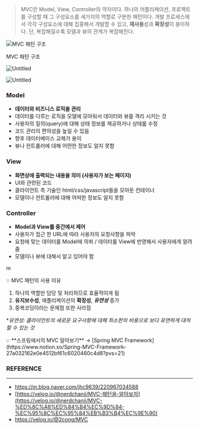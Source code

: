 > MVC란 Model, View, Controller의 약자이다. 하나의 어플리케이션, 프로젝트를 구성할 때 그 구성요소를 세가지의 역할로 구분한 패턴이다. 개발 프로세스에서 각각 구성요소에 대해 집중해서 개발할 수 있고, **재사용**성과 **확장성**이 용이하다. 단, 복잡해질수록 모델과 뷰의 관계가 복잡해진다.

![MVC 패턴 구조](https://prod-files-secure.s3.us-west-2.amazonaws.com/15fbc157-5cac-43d9-8ee4-dc581d5a1e24/74b95e01-8297-4075-bf05-bdbacb914a2e/Untitled.png)

MVC 패턴 구조

![Untitled](https://prod-files-secure.s3.us-west-2.amazonaws.com/15fbc157-5cac-43d9-8ee4-dc581d5a1e24/b5fe4325-f556-410f-911c-7949e87c2bfd/Untitled.png)

![Untitled](https://prod-files-secure.s3.us-west-2.amazonaws.com/15fbc157-5cac-43d9-8ee4-dc581d5a1e24/e95e02cf-c90d-4b53-a18b-76291c21de99/Untitled.png)

### Model

- **데이터와 비즈니스 로직을 관리**
- 데이터를 다루는 로직을 모델에 모아둬서 데이터와 뷰를 격리 시키는 것
- 사용자의 질의(query)에 대해 상태 정보를 제공하거나 상태를 수정
- 코드 관리의 편의성을 높일 수 있음
- 향후 데이터베이스 교체가 용이
- 뷰나 컨트롤러에 대해 어떤한 정보도 알지 못함

### View

- **화면상에 출력되는 내용을 의미 (사용자가 보는 페이지)**
- UI와 관련된 코드
- 클라이언트 측 기술인 html/css/javascript들을 모아둔 컨테이너
- 모델이나 컨트롤러에 대해 어떠한 정보도 알지 못함

### Controller

- **Model과 View를 중간에서 제어**
- 사용자가 접근 한 URL에 따라 사용자의 요청사항을 파악
- 요청에 맞는 데이터를 Model에 의뢰 / 데이터를 View에 반영해서 사용자에게 알려줌
- 모델이나 뷰에 대해서 알고 있어야 함

m

<aside>
💡 MVC 패턴의  사용 이유

1. 하나의 역할만 담당 및 처리하므로 효율적이게 됨
2. **유지보수성**, 애플리케이션의 **확장성**, **_유연성_** 증가
3. 중복코딩이라는 문제점 또한 사라짐

\*_유연성: 클라이언트의 새로운 요구사항에 대해 최소한의 비용으로 보다 유연하게 대처할 수 있는 것_

</aside>

<aside>
💡 **스프링에서의 MVC 알아보기** 
→ [Spring MVC Framework](https://www.notion.so/Spring-MVC-Framework-27a032162e0e4512bf61c6020460c4d8?pvs=21)

</aside>

### **REFERENCE**

---

- https://m.blog.naver.com/jhc9639/220967034588
- [https://velog.io/@nerdchanii/MVC-패턴을-알아보자](https://velog.io/@nerdchanii/MVC-%ED%8C%A8%ED%84%B4%EC%9D%84-%EC%95%8C%EC%95%84%EB%B3%B4%EC%9E%90)
- https://velog.io/@2cong/MVC
